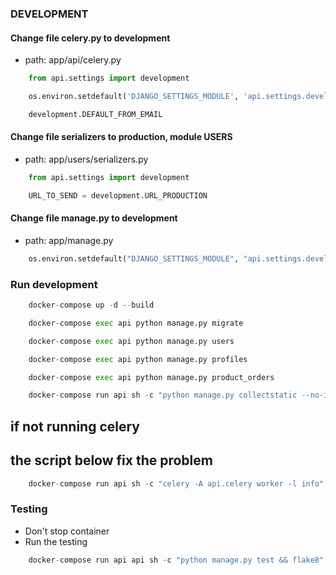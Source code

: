 ### DEVELOPMENT

#### Change file celery.py to development

-   path: app/api/celery.py

```python
    from api.settings import development
```

```python
    os.environ.setdefault('DJANGO_SETTINGS_MODULE', 'api.settings.development')
```

```python
    development.DEFAULT_FROM_EMAIL
```

#### Change file serializers to production, module USERS

-   path: app/users/serializers.py

```python
    from api.settings import development
```

```python
    URL_TO_SEND = development.URL_PRODUCTION
```

#### Change file manage.py to development

-   path: app/manage.py

```python
    os.environ.setdefault("DJANGO_SETTINGS_MODULE", "api.settings.development")
```

### Run development

```python
    docker-compose up -d --build
```

```python
    docker-compose exec api python manage.py migrate
```

```python
    docker-compose exec api python manage.py users
```

```python
    docker-compose exec api python manage.py profiles
```

```python
    docker-compose exec api python manage.py product_orders
```

```python
    docker-compose run api sh -c "python manage.py collectstatic --no-input --clear"
```

## if not running celery

## the script below fix the problem

```python
    docker-compose run api sh -c "celery -A api.celery worker -l info"
```

### Testing

-   Don't stop container
-   Run the testing

```python
    docker-compose run api api sh -c "python manage.py test && flake8"
```
